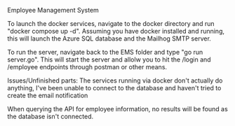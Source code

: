 Employee Management System

To launch the docker services, navigate to the docker directory and run "docker compose up -d".
Assuming you have docker installed and running, this will launch the Azure SQL database and the Mailhog SMTP server.

To run the server, navigate back to the EMS folder and type "go run server.go".
This will start the server and allolw you to hit the /login and /employee endpoints through postman or other means.

Issues/Unfinished parts:
The services running via docker don't actually do anything, I've been unable to connect to the database and haven't 
tried to create the email notification

When querying the API for employee information, no results will be found as the database isn't connected.

